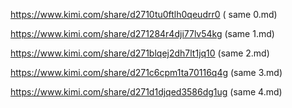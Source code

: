 https://www.kimi.com/share/d2710tu0ftlh0qeudrr0
( same 0.md)

https://www.kimi.com/share/d271284r4dji77lv54kg
(same 1.md)

https://www.kimi.com/share/d271blqej2dh7lt1jq10
(same 2.md)

https://www.kimi.com/share/d271c6cpm1ta70116q4g
(same 3.md)

https://www.kimi.com/share/d271d1djqed3586dg1ug
(same 4.md)